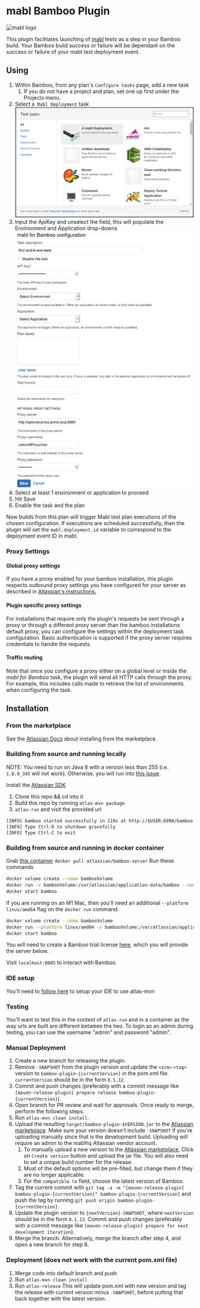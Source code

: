 # mabl Bamboo Plugin

![mabl logo](https://avatars3.githubusercontent.com/u/25963599?s=100&v=4)

This plugin facilitates launching of [mabl](https://www.mabl.com) tests as a step in your Bamboo build. Your Bamboo build success or failure will be dependant on the success or failure of your mabl test deployment event.

## Using

1. Within Bamboo, from any plan's `Configure tasks` page, add a new task
   1. If you do not have a project and plan, set one up first under the Projects menu.
2. Select `A Mabl Deployment` task
  ![Select mabl Deployment](src/main/resources/images/BambooTaskSelectionV2.png)
3. Input the ApiKey and unselect the field, this will populate the Environment and Application drop-downs
  ![Input Configuration](src/main/resources/images/BambooTaskConfigurationV4.png)
4. Select at least 1 environment or application to proceed
5. Hit Save
6. Enable the task and the plan

Now builds from this plan will trigger Mabl test plan executions of the chosen configuration.
If executions are scheduled successfully, then the plugin will set the `mabl.deployment.id` variable to correspond
to the deployment event ID in mabl.

### Proxy Settings

#### Global proxy settings

If you have a proxy enabled for your bamboo installation, this plugin respects outbound proxy settings you have configured for your server as described in [Atlassian's instructions.](https://confluence.atlassian.com/kb/how-to-configure-outbound-http-and-https-proxy-for-your-atlassian-application-834000120.html)

#### Plugin specific proxy settings

For installations that require only the plugin's requests be sent through a proxy or through a different proxy server than the bamboo installations default proxy, you can configure the settings within the deployment task configuration. Basic authentication is supported if the proxy server requires credentials to handle the requests. 

#### Traffic routing

Note that once you configure a proxy either on a global level or inside the _mabl for Bamboo_ task, the plugin will
send all HTTP calls through the proxy. For example, this includes calls made to retrieve the list of environments when
configuring the task.

## Installation

### From the marketplace

See the [Atlassian Docs](https://marketplace.atlassian.com/apps/1219102/mabl-deployment?hosting=server&tab=installation) about installing from the marketplace.

### Building from source and running locally

NOTE: You need to run on Java 8 with a version less than 255 (i.e. `1.8.0_345` will not work). Otherwise, you will run into  [this issue](https://confluence.atlassian.com/bamkb/bamboo-fails-to-configure-embedded-database-in-environments-with-java-update-version-higher-than-255-1018269728.html).

Install the [Atlassian SDK](https://developer.atlassian.com/server/framework/atlassian-sdk/set-up-the-atlassian-plugin-sdk-and-build-a-project/)

1. Clone this repo && cd into it
2. Build this repo by running `atlas-mvn package`
3. `atlas-run` and visit the provided url

  ```text
  [INFO] bamboo started successfully in 119s at http://$USER:6990/bamboo
  [INFO] Type Ctrl-D to shutdown gracefully
  [INFO] Type Ctrl-C to exit
  ```

### Building from source and running in docker container

Grab [this container](https://hub.docker.com/r/atlassian/bamboo-server/)
`docker pull atlassian/bamboo-server`
Run these commands

```bash
docker volume create --name bambooVolume
docker run -v bambooVolume:/var/atlassian/application-data/bamboo --name="bamboo" --init -d -p 54663:54663 -p 8085:8085 atlassian/bamboo-server
docker start bamboo
```

If you are running on an M1 Mac, then you'll need an additional `--platform linux/amd64` flag on the `docker run` command.
```bash
docker volume create --name bambooVolume
docker run --platform linux/amd64 -v bambooVolume:/var/atlassian/application-data/bamboo --name="bamboo" --init -d -p 54663:54663 -p 8085:8085 atlassian/bamboo-server
docker start bamboo
```

You will need to create a Bamboo trial license [here](https://my.atlassian.com/license/evaluation), which you will provide the server below.

Visit `localhost:8085` to interact with Bamboo.

### IDE setup

You'll need to [follow here](https://community.developer.atlassian.com/t/configure-idea-to-use-the-sdk/10610) to setup your IDE to use atlas-mvn

### Testing

You'll want to test this in the context of `atlas-run` and in a container as the way urls are built are different between the two.
To login as an admin during testing, you can use the username "admin" and password "admin".

### Manual Deployment

1. Create a new branch for releasing the plugin.
2. Remove `-SNAPSHOT` from the plugin version and update the `<scm>` `<tag>` version to `bamboo-plugin-{currentVersion}` in the pom.xml file. `currentVersion` should be in the form `0.1.12`.
3. Commit and push changes (preferably with a commit message like `[maven-release-plugin] prepare release bamboo-plugin-{currentVersion}`).
4. Open branch for PR review and wait for approvals. Once ready to merge, perform the following steps.
5. Run `atlas-mvn clean install`.
6. Upload the resulting `target/bamboo-plugin-$VERSION.jar` to the [Atlassian marketplace](https://marketplace.atlassian.com/manage/apps/1219102/versions).
   Make sure your version doesn't include `-SNAPSHOT` if you're uploading manually since that is the development build.
   Uploading will require an admin to the mablhq Atlassian vendor account.
    1. To manually upload a new version to the [Atlassian marketplace](https://marketplace.atlassian.com/manage/apps/1219102/versions),
       Click on `Create version` button and upload the jar file. You will also need to set a unique build number for the release.
    2. Most of the default options will be pre-filled, but change them if they are no longer applicable.
    3. For the `compatible to` field, choose the latest version of Bamboo.
7. Tag the current commit with `git tag -a -m "[maven-release-plugin] bamboo-plugin-{currentVersion}" bamboo-plugin-{currentVersion}` and push the tag by running `git push origin bamboo-plugin-{currentVersion}`.
8. Update the plugin version to `{nextVersion}-SNAPSHOT`, where `nextVersion` should be in the form `0.1.13`.
   Commit and push changes (preferably with a commit message like `[maven-release-plugin] prepare for next development iteration`).
9. Merge the branch. Alternatively, merge the branch after step 4, and open a new branch for step 8.

### Deployment (does not work with the current pom.xml file)

1. Merge code into default branch and push
2. Run `atlas-mvn clean install`
3. Run `atlas-release` This will update pom.xml with new version and tag the release with current version minus `-SNAPSHOT`, before putting that back together with the latest version.
